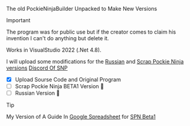 The old PockieNinjaBuilder Unpacked to Make New Versions
> [!IMPORTANT]
> The program was for public use but if the creator comes to claim his invention I can't do anything but delete it.

Works in VisualStudio 2022 (.Net 4.8).

I will upload some modifications for the [Russian](http://ninjawars2.ru/) and [Scrap Pockie Ninja versions](https://pockieninja.online/) [Discord Of SNP](https://discord.gg/gCx5hCZPuv)

- [x] Upload Sourse Code and Original Program
- [ ] Scrap Pockie Ninja BETA1 Version :tada:
- [ ] Russian Version :tada:

> [!TIP]
>My Version of A Guide In [Google Spreadsheet](https://docs.google.com/spreadsheets/d/1hup3X_VJFtYc5zqrioXEoU4D3_YXT6dii0t390S12u4/) for [SPN Beta1](https://pockieninja.online/)
